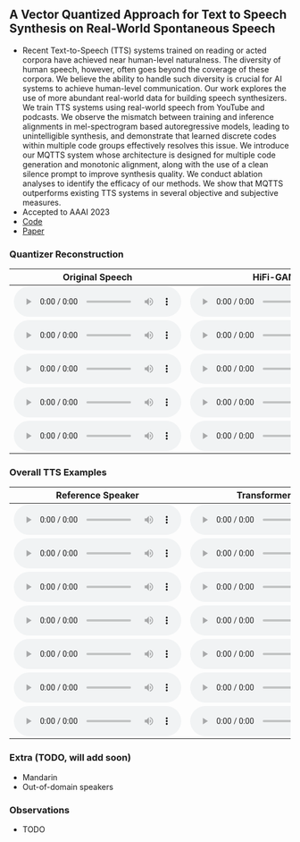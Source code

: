 ## A Vector Quantized Approach for Text to Speech Synthesis on Real-World Spontaneous Speech 

 - Recent Text-to-Speech (TTS) systems trained on reading or acted corpora have achieved near human-level naturalness. The diversity of human speech, however, often goes beyond the coverage of these corpora. We believe the ability to handle such diversity is crucial for AI systems to achieve human-level communication. Our work explores the use of more abundant real-world data for building speech synthesizers. We train TTS systems using real-world speech from YouTube and podcasts. We observe the mismatch between training and inference alignments in mel-spectrogram based autoregressive models, leading to unintelligible synthesis, and demonstrate that learned discrete codes within multiple code groups effectively resolves this issue. We introduce our MQTTS system whose architecture is designed for multiple code generation and monotonic alignment, along with the use of a clean silence prompt to improve synthesis quality. We conduct ablation analyses to identify the efficacy of our methods. We show that MQTTS outperforms existing TTS systems in several objective and subjective measures.
 - Accepted to AAAI 2023
 - [Code](https://github.com/b04901014/MQTTS)
 - [Paper](...)

### Quantizer Reconstruction

|Original Speech|HiFi-GAN|Quantizer (1024 codes, 1 codebook)|Quantizer (65536 codes, 1 codebook)|Quantizer (160 codes, 4 codebook)|Quantizer (160 codes, 4 codebook)|
|---------------|--------|----------------------------------|-----------------------------------|---------------------------------|---------------------------------|
|<audio src="samples/quantizer/gt/id10270-5sJomL_D0_g-00001.wav" type="audio/wav" controls preload></audio>|<audio src="samples/quantizer/mels/id10270-5sJomL_D0_g-00001.wav" type="audio/wav" controls preload></audio>|<audio src="samples/quantizer/1024_single_code/id10270-5sJomL_D0_g-00001.wav" type="audio/wav" controls preload></audio>|<audio src="samples/quantizer/65536_single_code/id10270-5sJomL_D0_g-00001.wav" type="audio/wav" controls preload></audio>|<audio src="samples/quantizer/160_4_code/id10270-5sJomL_D0_g-00001.wav" type="audio/wav" controls preload></audio>|<audio src="samples/quantizer/160_8_code/id10270-5sJomL_D0_g-00001.wav" type="audio/wav" controls preload></audio>|
|<audio src="samples/quantizer/gt/id10285-m-uILToQ9ss-00011.wav" type="audio/wav" controls preload></audio>|<audio src="samples/quantizer/mels/id10285-m-uILToQ9ss-00011.wav" type="audio/wav" controls preload></audio>|<audio src="samples/quantizer/1024_single_code/id10285-m-uILToQ9ss-00011.wav" type="audio/wav" controls preload></audio>|<audio src="samples/quantizer/65536_single_code/id10285-m-uILToQ9ss-00011.wav" type="audio/wav" controls preload></audio>|<audio src="samples/quantizer/160_4_code/id10285-m-uILToQ9ss-00011.wav" type="audio/wav" controls preload></audio>|<audio src="samples/quantizer/160_8_code/id10285-m-uILToQ9ss-00011.wav" type="audio/wav" controls preload></audio>|
|<audio src="samples/quantizer/gt/id10292-v6MWr5UAZ94-00002.wav" type="audio/wav" controls preload></audio>|<audio src="samples/quantizer/mels/id10292-v6MWr5UAZ94-00002.wav" type="audio/wav" controls preload></audio>|<audio src="samples/quantizer/1024_single_code/id10292-v6MWr5UAZ94-00002.wav" type="audio/wav" controls preload></audio>|<audio src="samples/quantizer/65536_single_code/id10292-v6MWr5UAZ94-00002.wav" type="audio/wav" controls preload></audio>|<audio src="samples/quantizer/160_4_code/id10292-v6MWr5UAZ94-00002.wav" type="audio/wav" controls preload></audio>|<audio src="samples/quantizer/160_8_code/id10292-v6MWr5UAZ94-00002.wav" type="audio/wav" controls preload></audio>|
|<audio src="samples/quantizer/gt/id10302-2Er-cV85fc4-00020.wav" type="audio/wav" controls preload></audio>|<audio src="samples/quantizer/mels/id10302-2Er-cV85fc4-00020.wav" type="audio/wav" controls preload></audio>|<audio src="samples/quantizer/1024_single_code/id10302-2Er-cV85fc4-00020.wav" type="audio/wav" controls preload></audio>|<audio src="samples/quantizer/65536_single_code/id10302-2Er-cV85fc4-00020.wav" type="audio/wav" controls preload></audio>|<audio src="samples/quantizer/160_4_code/id10302-2Er-cV85fc4-00020.wav" type="audio/wav" controls preload></audio>|<audio src="samples/quantizer/160_8_code/id10302-2Er-cV85fc4-00020.wav" type="audio/wav" controls preload></audio>|
|<audio src="samples/quantizer/gt/id10306-4E-dEOQQsvo-00004.wav" type="audio/wav" controls preload></audio>|<audio src="samples/quantizer/mels/id10306-4E-dEOQQsvo-00004.wav" type="audio/wav" controls preload></audio>|<audio src="samples/quantizer/1024_single_code/id10306-4E-dEOQQsvo-00004.wav" type="audio/wav" controls preload></audio>|<audio src="samples/quantizer/65536_single_code/id10306-4E-dEOQQsvo-00004.wav" type="audio/wav" controls preload></audio>|<audio src="samples/quantizer/160_4_code/id10306-4E-dEOQQsvo-00004.wav" type="audio/wav" controls preload></audio>|<audio src="samples/quantizer/160_8_code/id10306-4E-dEOQQsvo-00004.wav" type="audio/wav" controls preload></audio>|

### Overall TTS Examples

|Reference Speaker|Transformer TTS|VITS (40M)|VITS (100M)|MQTTS (40M)|MQTTS (100M)|MQTTS (200M)|
|-----------------|---------------|----------|-----------|-----------|------------|------------|
|<audio src="samples/speaker_reference_audio/id10309.wav" type="audio/wav" controls preload></audio>|<audio src="samples/TransformerTTS/sentence-6-1.wav" type="audio/wav" controls preload></audio>|<audio src="samples/VITS-40M/sentence-6-1.wav" type="audio/wav" controls preload></audio>|<audio src="samples/VITS-100M/sentence-6-1.wav" type="audio/wav" controls preload></audio>|<audio src="samples/VQTTS-40M/sentence-6-1.wav" type="audio/wav" controls preload></audio>|<audio src="samples/VQTTS-100M/sentence-6-1.wav" type="audio/wav" controls preload></audio>|<audio src="samples/VQTTS-200M/sentence-6-1.wav" type="audio/wav" controls preload></audio>|
|<audio src="samples/speaker_reference_audio/id10293.wav" type="audio/wav" controls preload></audio>|<audio src="samples/TransformerTTS/sentence-38-1.wav" type="audio/wav" controls preload></audio>|<audio src="samples/VITS-40M/sentence-38-1.wav" type="audio/wav" controls preload></audio>|<audio src="samples/VITS-100M/sentence-38-1.wav" type="audio/wav" controls preload></audio>|<audio src="samples/VQTTS-40M/sentence-38-1.wav" type="audio/wav" controls preload></audio>|<audio src="samples/VQTTS-100M/sentence-38-1.wav" type="audio/wav" controls preload></audio>|<audio src="samples/VQTTS-200M/sentence-38-1.wav" type="audio/wav" controls preload></audio>|
|<audio src="samples/speaker_reference_audio/id10290.wav" type="audio/wav" controls preload></audio>|<audio src="samples/TransformerTTS/sentence-37-1.wav" type="audio/wav" controls preload></audio>|<audio src="samples/VITS-40M/sentence-37-1.wav" type="audio/wav" controls preload></audio>|<audio src="samples/VITS-100M/sentence-37-1.wav" type="audio/wav" controls preload></audio>|<audio src="samples/VQTTS-40M/sentence-37-1.wav" type="audio/wav" controls preload></audio>|<audio src="samples/VQTTS-100M/sentence-37-1.wav" type="audio/wav" controls preload></audio>|<audio src="samples/VQTTS-200M/sentence-37-1.wav" type="audio/wav" controls preload></audio>|
|<audio src="samples/speaker_reference_audio/id10281.wav" type="audio/wav" controls preload></audio>|<audio src="samples/TransformerTTS/sentence-35-1.wav" type="audio/wav" controls preload></audio>|<audio src="samples/VITS-40M/sentence-35-1.wav" type="audio/wav" controls preload></audio>|<audio src="samples/VITS-100M/sentence-35-1.wav" type="audio/wav" controls preload></audio>|<audio src="samples/VQTTS-40M/sentence-35-1.wav" type="audio/wav" controls preload></audio>|<audio src="samples/VQTTS-100M/sentence-35-1.wav" type="audio/wav" controls preload></audio>|<audio src="samples/VQTTS-200M/sentence-35-1.wav" type="audio/wav" controls preload></audio>|
|<audio src="samples/speaker_reference_audio/id10307.wav" type="audio/wav" controls preload></audio>|<audio src="samples/TransformerTTS/sentence-25-1.wav" type="audio/wav" controls preload></audio>|<audio src="samples/VITS-40M/sentence-25-1.wav" type="audio/wav" controls preload></audio>|<audio src="samples/VITS-100M/sentence-25-1.wav" type="audio/wav" controls preload></audio>|<audio src="samples/VQTTS-40M/sentence-25-1.wav" type="audio/wav" controls preload></audio>|<audio src="samples/VQTTS-100M/sentence-25-1.wav" type="audio/wav" controls preload></audio>|<audio src="samples/VQTTS-200M/sentence-25-1.wav" type="audio/wav" controls preload></audio>|
|<audio src="samples/speaker_reference_audio/id10285.wav" type="audio/wav" controls preload></audio>|<audio src="samples/TransformerTTS/sentence-36-1.wav" type="audio/wav" controls preload></audio>|<audio src="samples/VITS-40M/sentence-36-1.wav" type="audio/wav" controls preload></audio>|<audio src="samples/VITS-100M/sentence-36-1.wav" type="audio/wav" controls preload></audio>|<audio src="samples/VQTTS-40M/sentence-36-1.wav" type="audio/wav" controls preload></audio>|<audio src="samples/VQTTS-100M/sentence-36-1.wav" type="audio/wav" controls preload></audio>|<audio src="samples/VQTTS-200M/sentence-36-1.wav" type="audio/wav" controls preload></audio>|
|<audio src="samples/speaker_reference_audio/id10295.wav" type="audio/wav" controls preload></audio>|<audio src="samples/TransformerTTS/sentence-22-1.wav" type="audio/wav" controls preload></audio>|<audio src="samples/VITS-40M/sentence-22-1.wav" type="audio/wav" controls preload></audio>|<audio src="samples/VITS-100M/sentence-22-1.wav" type="audio/wav" controls preload></audio>|<audio src="samples/VQTTS-40M/sentence-22-1.wav" type="audio/wav" controls preload></audio>|<audio src="samples/VQTTS-100M/sentence-22-1.wav" type="audio/wav" controls preload></audio>|<audio src="samples/VQTTS-200M/sentence-22-1.wav" type="audio/wav" controls preload></audio>|

### Extra (TODO, will add soon)
 - Mandarin
 - Out-of-domain speakers

### Observations
 - TODO
